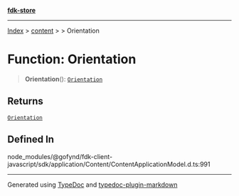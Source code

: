 [**fdk-store**](../../../README.md)
***

[Index](../../../API.md) > [content](../../README.md) > [<internal>](../README.md) > Orientation

# Function: Orientation

> **Orientation**(): [`Orientation`](../type-aliases/type-alias.Orientation.md)

## Returns

[`Orientation`](../type-aliases/type-alias.Orientation.md)

## Defined In

node\_modules/@gofynd/fdk-client-javascript/sdk/application/Content/ContentApplicationModel.d.ts:991

***
Generated using [TypeDoc](https://typedoc.org/) and [typedoc-plugin-markdown](https://www.npmjs.com/package/typedoc-plugin-markdown)
